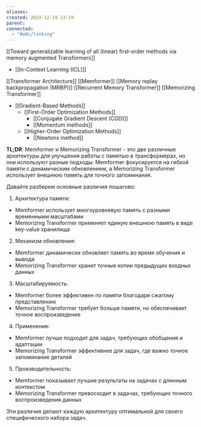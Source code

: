 ```yaml
---
aliases: 
created: 2024-12-19 13:19
parent: 
connected:
  - "#обс/linking"
---
```


[[Toward generalizable learning of all (linear) first-order methods via memory augmented Transformers]]







- [[In-Context Learning  (ICL)]]


[[Transformer Architecture]]
[[Memformer]]
	[[Memory replay backpropagation (MRBP)]]
[[Recurrent Memory Transformer]]
[[Memorizing Transformer]]


- [[Gradient-Based Methods]]
    - [[First-Order Optimization Methods]]
        - [[Conjugate Gradient Descent (CGD)]]
        - [[Momentum methods]]
    - [[Higher-Order Optimization Methods]]
        - [[Newtons method]]



**TL;DR**: Memformer и Memorizing Transformer - это две различные архитектуры для улучшения работы с памятью в трансформерах, но они используют разные подходы: Memformer фокусируется на гибкой памяти с динамическим обновлением, а Memorizing Transformer использует внешнюю память для точного запоминания.

Давайте разберем основные различия пошагово:

1. Архитектура памяти:
- Memformer использует многоуровневую память с разными временными масштабами
- Memorizing Transformer применяет единую внешнюю память в виде key-value хранилища

2. Механизм обновления:
- Memformer динамически обновляет память во время обучения и вывода
- Memorizing Transformer хранит точные копии предыдущих входных данных

3. Масштабируемость:
- Memformer более эффективен по памяти благодаря сжатому представлению
- Memorizing Transformer требует больше памяти, но обеспечивает точное воспроизведение

4. Применение:
- Memformer лучше подходит для задач, требующих обобщения и адаптации
- Memorizing Transformer эффективнее для задач, где важно точное запоминание деталей

5. Производительность:
- Memformer показывает лучшие результаты на задачах с длинным контекстом
- Memorizing Transformer превосходит в задачах, требующих точного воспроизведения данных

Эти различия делают каждую архитектуру оптимальной для своего специфического набора задач.
